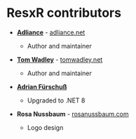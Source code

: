 # ResxR contributors

* **[Adliance](https://github.com/adliance)** - [adliance.net](http://adliance.net)

  * Author and maintainer

* **[Tom Wadley](https://github.com/tomwadley)** - [tomwadley.net](http://tomwadley.net)

  * Author and maintainer

* **[Adrian Fürschuß](https://github.com/afuersch)**

  * Upgraded to .NET 8

* **Rosa Nussbaum** - [rosanussbaum.com](http://rosanussbaum.com)

  * Logo design
